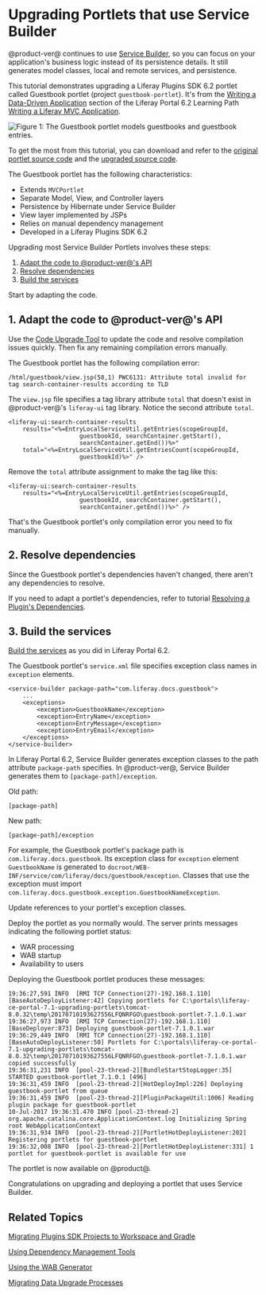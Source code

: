 # Upgrading Portlets that use Service Builder [](id=upgrading-portlets-that-use-service-builder)

@product-ver@ continues to use 
[Service Builder](/develop/tutorials/-/knowledge_base/7-1/service-builder), so
you can focus on your application's business logic instead of its persistence
details. It still generates model classes, local and remote services, and
persistence. 

This tutorial demonstrates upgrading a Liferay Plugins SDK 6.2 portlet
called Guestbook portlet (project `guestbook-portlet`). It's from the
[Writing a Data-Driven Application](/develop/tutorials/-/knowledge_base/6-2/writing-a-data-driven-application)
section of the Liferay Portal 6.2 Learning Path
[Writing a Liferay MVC Application](/develop/tutorials/-/knowledge_base/6-2/writing-a-liferay-mvc-application).

![Figure 1: The Guestbook portlet models guestbooks and guestbook entries.](../../../../images/upgrade-service-builder-portlet-guestbook.png)

To get the most from this tutorial, you can download and refer to the
[original portlet source code](https://dev.liferay.com/documents/10184/656312/guestbook-portlet-pre-7-0-upgrade.zip)
and the 
[upgraded source code](https://dev.liferay.com/documents/10184/656312/guestbook-portlet-post-7-0-upgrade.zip).

The Guestbook portlet has the following characteristics:

-   Extends `MVCPortlet`
-   Separate Model, View, and Controller layers
-   Persistence by Hibernate under Service Builder
-   View layer implemented by JSPs
-   Relies on manual dependency management
-   Developed in a Liferay Plugins SDK 6.2

Upgrading most Service Builder Portlets involves these steps: 

1.  [Adapt the code to @product-ver@'s API](#1-adapt-the-code-to-product-vers-api)
2.  [Resolve dependencies](#2-resolve-dependencies)
3.  [Build the services](#3-build-the-services)

Start by adapting the code. 

## 1. Adapt the code to @product-ver@'s API [](id=1-adapt-the-code-to-product-vers-api)

Use the
[Code Upgrade Tool](/develop/tutorials/-/knowledge_base/7-1/adapting-to-liferay-7s-api-with-the-code-upgrade-tool)
to update the code and resolve compilation issues quickly. Then fix any
remaining compilation errors manually. 

The Guestbook portlet has the following compilation error:

    /html/guestbook/view.jsp(58,1) PWC6131: Attribute total invalid for tag search-container-results according to TLD

The `view.jsp` file specifies a tag library attribute `total` that doesn't exist
in @product-ver@'s `liferay-ui` tag library. Notice the second attribute
`total`. 

    <liferay-ui:search-container-results
        results="<%=EntryLocalServiceUtil.getEntries(scopeGroupId,
                        guestbookId, searchContainer.getStart(),
                        searchContainer.getEnd())%>"
        total="<%=EntryLocalServiceUtil.getEntriesCount(scopeGroupId,
                        guestbookId)%>" />

Remove the `total` attribute assignment to make the tag like this:

    <liferay-ui:search-container-results
        results="<%=EntryLocalServiceUtil.getEntries(scopeGroupId,
                        guestbookId, searchContainer.getStart(),
                        searchContainer.getEnd())%>" />

That's the Guestbook portlet's only compilation error you need to fix manually. 

## 2. Resolve dependencies [](id=2-resolve-dependencies)

Since the Guestbook portlet's dependencies haven't changed, there aren't any
dependencies to resolve.  

If you need to adapt a portlet's dependencies, refer to tutorial
[Resolving a Plugin's Dependencies](/develop/tutorials/-/knowledge_base/7-1/resolving-a-plugins-dependencies).

## 3. Build the services [](id=3-build-the-services)

[Build the services](/develop/tutorials/-/knowledge_base/7-1/running-service-builder-and-understanding-the-generated-code)
as you did in Liferay Portal 6.2.

The Guestbook portlet's `service.xml` file specifies exception class names in
`exception` elements.  

    <service-builder package-path="com.liferay.docs.guestbook">
        ...
        <exceptions>
            <exception>GuestbookName</exception>
            <exception>EntryName</exception>
            <exception>EntryMessage</exception>
            <exception>EntryEmail</exception>
        </exceptions>
    </service-builder>

In Liferay Portal 6.2, Service Builder generates exception classes to the path
attribute `package-path` specifies. In @product-ver@, Service Builder generates
them to `[package-path]/exception`. 

Old path:

    [package-path]

New path:

    [package-path]/exception 

For example, the Guestbook portlet's package path is
`com.liferay.docs.guestbook`. Its exception class for `exception` element
`GuestbookName` is generated to
`docroot/WEB-INF/service/com/liferay/docs/guestbook/exception`. Classes that use
the exception must import
`com.liferay.docs.guestbook.exception.GuestbookNameException`. 

Update references to your portlet's exception classes. 

Deploy the portlet as you normally would. The server prints messages indicating
the following portlet status:

-   WAR processing
-   WAB startup
-   Availability to users

Deploying the Guestbook portlet produces these messages:

    19:36:27,591 INFO  [RMI TCP Connection(27)-192.168.1.110][BaseAutoDeployListener:42] Copying portlets for C:\portals\liferay-ce-portal-7.1-upgrading-portlets\tomcat-8.0.32\temp\20170710193627556LFQNRFGO\guestbook-portlet-7.1.0.1.war
    19:36:27,973 INFO  [RMI TCP Connection(27)-192.168.1.110][BaseDeployer:873] Deploying guestbook-portlet-7.1.0.1.war
    19:36:29,449 INFO  [RMI TCP Connection(27)-192.168.1.110][BaseAutoDeployListener:50] Portlets for C:\portals\liferay-ce-portal-7.1-upgrading-portlets\tomcat-8.0.32\temp\20170710193627556LFQNRFGO\guestbook-portlet-7.1.0.1.war copied successfully
    19:36:31,231 INFO  [pool-23-thread-2][BundleStartStopLogger:35] STARTED guestbook-portlet_7.1.0.1 [496]
    19:36:31,459 INFO  [pool-23-thread-2][HotDeployImpl:226] Deploying guestbook-portlet from queue
    19:36:31,459 INFO  [pool-23-thread-2][PluginPackageUtil:1006] Reading plugin package for guestbook-portlet
    10-Jul-2017 19:36:31.470 INFO [pool-23-thread-2] org.apache.catalina.core.ApplicationContext.log Initializing Spring root WebApplicationContext
    19:36:31,934 INFO  [pool-23-thread-2][PortletHotDeployListener:202] Registering portlets for guestbook-portlet
    19:36:32,008 INFO  [pool-23-thread-2][PortletHotDeployListener:331] 1 portlet for guestbook-portlet is available for use

The portlet is now available on @product@.

Congratulations on upgrading and deploying a portlet that uses Service Builder.

## Related Topics [](id=related-topics)

[Migrating Plugins SDK Projects to Workspace and Gradle](/develop/tutorials/-/knowledge_base/7-1/migrating-traditional-plugins-to-workspace-web-applications)

[Using Dependency Management Tools](/develop/tutorials/-/knowledge_base/7-1/resolving-a-plugins-dependencies#managing-dependencies-with-ivy)

[Using the WAB Generator](/develop/tutorials/-/knowledge_base/7-1/using-the-wab-generator)

[Migrating Data Upgrade Processes](/develop/tutorials/-/knowledge_base/7-1/optimizing-app-upgrade-processes)
